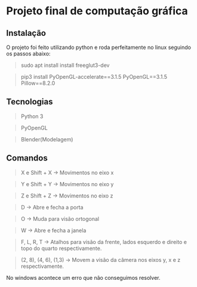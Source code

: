 # Projeto final de computação gráfica


## Instalação

O projeto foi feito utilizando python e roda perfeitamente no linux seguindo os passos abaixo:

> sudo apt install install freeglut3-dev

> pip3 install PyOpenGL-accelerate==3.1.5 PyOpenGL==3.1.5 Pillow==8.2.0

## Tecnologias

> Python 3

> PyOpenGL

> Blender(Modelagem)

## Comandos

> X e Shift + X -> Movimentos no eixo x

> Y e Shift + Y -> Movimentos no eixo y

> Z e Shift + Z -> Movimentos no eixo z

> D -> Abre e fecha a porta

> O -> Muda para visão ortogonal

> W -> Abre e fecha a janela

> F, L, R, T -> Atalhos para visão da frente, lados esquerdo e direito e topo do quarto respectivamente.

> (2, 8), (4, 6), (1,3) -> Movem a visão da câmera nos eixos y, x e z respectivamente.

No windows acontece um erro que não conseguimos resolver.